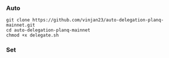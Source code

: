 ### Auto
```
git clone https://github.com/vinjan23/auto-delegation-planq-mainnet.git
cd auto-delegation-planq-mainnet
chmod +x delegate.sh
```





### Set 

